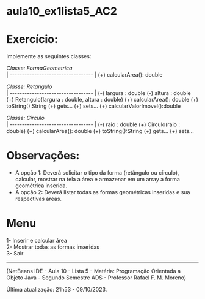 # aula10_ex1lista5_AC2

# Exercício:

Implemente as seguintes classes:  

*Classe: FormaGeometrica*  
| ---------------------------------- |
(+) calcularArea(): double


*Classe: Retangulo*  
| ---------------------------------- |
(-) largura : double
(-) altura : double
(+) Retangulo(largura : double, altura : double)
(+) calcularArea(): double
(+) toString():String
(+) gets...
(+) sets...
(+) calcularValorImovel():double


*Classe: Circulo*  
| ---------------------------------- |
(-) raio : double
(+) Circulo(raio : double)
(+) calcularArea(): double
(+) toString():String
(+) gets...
(+) sets...



# Observações:
- A opção 1: Deverá solicitar o tipo da forma (retângulo ou círculo), calcular, mostrar na tela a área e armazenar em um array a forma geométrica inserida.
- A opção 2: Deverá listar todas as formas geométricas inseridas e sua respectivas áreas. 


# Menu  
1- Inserir e calcular área  
2- Mostrar todas as formas inseridas  
3- Sair  

--------------------------------------------------------------------------
(NetBeans IDE - Aula 10 - Lista 5 - Matéria: Programação Orientada a Objeto Java - Segundo Semestre ADS - Professor Rafael F. M. Moreno)  


Última atualização: 21h53 - 09/10/2023.